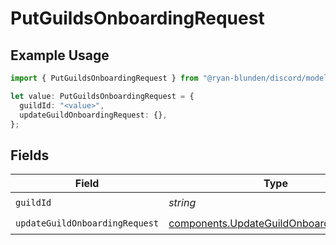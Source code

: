 # PutGuildsOnboardingRequest

## Example Usage

```typescript
import { PutGuildsOnboardingRequest } from "@ryan-blunden/discord/models/operations";

let value: PutGuildsOnboardingRequest = {
  guildId: "<value>",
  updateGuildOnboardingRequest: {},
};
```

## Fields

| Field                                                                                              | Type                                                                                               | Required                                                                                           | Description                                                                                        |
| -------------------------------------------------------------------------------------------------- | -------------------------------------------------------------------------------------------------- | -------------------------------------------------------------------------------------------------- | -------------------------------------------------------------------------------------------------- |
| `guildId`                                                                                          | *string*                                                                                           | :heavy_check_mark:                                                                                 | N/A                                                                                                |
| `updateGuildOnboardingRequest`                                                                     | [components.UpdateGuildOnboardingRequest](../../models/components/updateguildonboardingrequest.md) | :heavy_check_mark:                                                                                 | N/A                                                                                                |